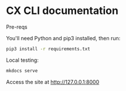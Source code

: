 CX CLI documentation
=====================

Pre-reqs

You'll need Python and pip3 installed, then run:

```bash
pip3 install -r requirements.txt
```

Local testing:

```bash
mkdocs serve
```

Access the site at http://127.0.0.1:8000
